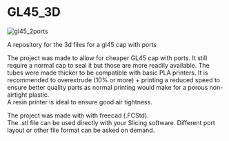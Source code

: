# GL45_3D
![gl45_2ports](https://github.com/user-attachments/assets/34f9c59c-4a11-4661-ba32-1483a38c094d)

A repository for the 3d files for a gl45 cap with ports

The project was made to allow for cheaper GL45 cap with ports. It still require a normal cap to seal it but those are more readily available.
The tubes were made thicker to be compatible with basic PLA printers. It is recommended to overextrude (10% or more) + printing a reduced speed to ensure better quality parts as normal printing would make for a porous non-airtight plastic.  
A resin printer is ideal to ensure good air tightness.

The project was made with with freecad (.FCStd).  
The .stl file can be used directly with your Slicing software.
Different port layout or other file format can be asked on demand.
